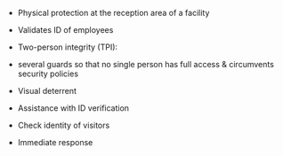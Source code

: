 - Physical protection at the reception area of a facility
- Validates ID of employees

- Two-person integrity (TPI):
- several guards so that no single person has full access & circumvents security policies

- Visual deterrent
- Assistance with ID verification
- Check identity of visitors
- Immediate response

